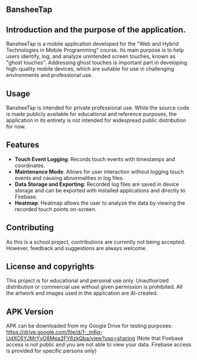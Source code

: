 ## BansheeTap

## Introduction and the purpose of the application.
BansheeTap is a mobile application developed for the "Web and Hybrid Technologies in Mobile Programming" course. Its main purpose is to help users identify, log, and analyze unintended screen touches, known as "ghost touches". Addressing ghost touches is important part in developing high-quality mobile devices, which are suitable for use in challenging environments and professional use.

## Usage
BansheeTap is intended for private professional use. While the source code is made publicly available for educational and reference purposes, the application in its entirety is not intended for widespread public distribution for now.

## Features
- **Touch Event Logging**: Records touch events with timestamps and coordinates.
- **Maintenance Mode**: Allows for user interaction without logging touch events and causing abnormalities in log files.
- **Data Storage and Exporting**: Recorded log files are saved in device storage and can be exported with installed applications and directly to Firebase.
- **Heatmap**: Heatmap allows the user to analyze the data by viewing the recorded touch points on-screen.
  
## Contributing
As this is a school project, contributions are currently not being accepted. However, feedback and suggestions are always welcome.

## License and copyrights
This project is for educational and personal use only. Unauthorized distribution or commercial use without given permission is prohibited. 
All the artwork and images used in the application are AI-created.


## APK Version
APK can be downloaded from my Google Drive for testing purposes: https://drive.google.com/file/d/1-_tn6g-UdXC6YJMrYvO8Mea2FY6zkQba/view?usp=sharing
(Note that Firebase access is not public and you are not able to view your data. Firebase access is provided for specific persons only)
